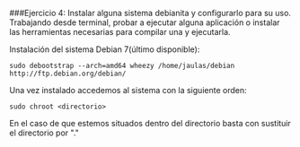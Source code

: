 ###Ejercicio 4: Instalar alguna sistema debianita y configurarlo para su uso. Trabajando desde terminal, probar a ejecutar alguna aplicación o instalar las herramientas necesarias para compilar una y ejecutarla.

Instalación del sistema Debian 7(último disponible):

    sudo debootstrap --arch=amd64 wheezy /home/jaulas/debian http://ftp.debian.org/debian/

Una vez instalado accedemos al sistema con la siguiente orden:

    sudo chroot <directorio>

En el caso de que estemos situados dentro del directorio basta con sustituir
el directorio por "."
